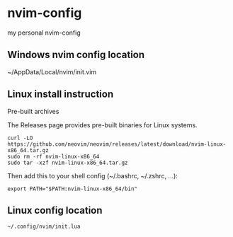 # nvim-config
my personal nvim-config

## Windows nvim config location
~/AppData/Local/nvim/init.vim

## Linux install instruction
Pre-built archives

The Releases page provides pre-built binaries for Linux systems.
```
curl -LO https://github.com/neovim/neovim/releases/latest/download/nvim-linux-x86_64.tar.gz
sudo rm -rf nvim-linux-x86_64
sudo tar -xzf nvim-linux-x86_64.tar.gz
```
Then add this to your shell config (~/.bashrc, ~/.zshrc, ...):
```
export PATH="$PATH:nvim-linux-x86_64/bin"
```

## Linux config location
```
~/.config/nvim/init.lua
```
